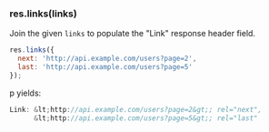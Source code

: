 <h3 id='res.links'>res.links(links)</h3>

Join the given `links` to populate the "Link" response header field.

```js
res.links({
  next: 'http://api.example.com/users?page=2',
  last: 'http://api.example.com/users?page=5'
});
```

p yields:

```js
Link: &lt;http://api.example.com/users?page=2&gt;; rel="next",
      &lt;http://api.example.com/users?page=5&gt;; rel="last"
```
